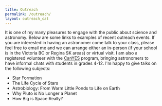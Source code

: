 ```yaml
---
title: Outreach
permalink: /outreach/
layout: outreach_cat
---
```

It is one of my many pleasures to engage with the public about science and astronomy. Below are some links to examples of recent outreach events. If you are interested in having an astronomer come talk to your class, please feel free to email me and we can arrange either an in-person (if your school is in the Victoria BC or Regina SK areas) or virtual visit. I am also a registered volunteer with the <a href="https://centreoftheuniverse.org/for-educators">CanYES</a> program, bringing astronomers to have informal chats with students in grades 4-12. I'm happy to give talks on the following subjects:
<ul>
  <li>Star Formation</li>
  <li>The Life Cycle of Stars</li>
  <li>Astrobiology: From Warm Little Ponds to Life on Earth</li>
  <li>Why Pluto is No Longer a Planet</li>
  <li>How Big is Space Really?</li>
</ul>
